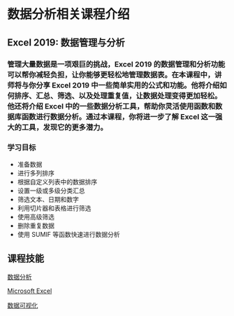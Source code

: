 # 数据分析相关课程介绍

## Excel 2019: 数据管理与分析

### 管理大量数据是一项艰巨的挑战，Excel 2019 的数据管理和分析功能可以帮你减轻负担，让你能够更轻松地管理数据表。在本课程中，讲师将与你分享 Excel 2019 中一些简单实用的公式和功能。他将介绍如何排序、汇总、筛选、以及处理重复值，让数据处理变得更加轻松。他还将介绍 Excel 中的一些数据分析工具，帮助你灵活使用函数和数据库函数进行数据分析。通过本课程，你将进一步了解 Excel 这一强大的工具，发现它的更多潜力。



### 学习目标

 
  * 准备数据
  * 进行多列排序
  * 根据自定义列表中的数据排序
  * 设置一级或多级分类汇总
  * 筛选文本、日期和数字
  * 利用切片器和表格进行筛选   
  * 使用高级筛选
  * 删除重复数据
  * 使用 SUMIF 等函数快速进行数据分析   


## 课程技能

[数据分析](https://www.linkedin.com/learning/search?keywords=%E6%95%B0%E6%8D%AE%E5%88%86%E6%9E%90)

[Microsoft Excel](https://www.linkedin.com/learning/search?keywords=Microsoft%20Excel)

[数据可视化](https://www.linkedin.com/learning/search?keywords=%E6%95%B0%E6%8D%AE%E5%8F%AF%E8%A7%86%E5%8C%96')